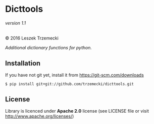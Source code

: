# Dicttools
###### version 1.1
&copy; 2016 Leszek Trzemecki

*Additional dictionary functions for python.*


## Installation

If you have not git yet, install it from https://git-scm.com/downloads

    $ pip install git+git://github.com/trzemecki/dicttools.git

## License

Library is licenced under **Apache 2.0** license (see LICENSE file or visit http://www.apache.org/licenses/)